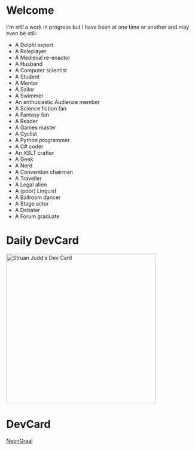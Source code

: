 # Welcome

I'm _still_ a work in progress but I have been at one time or another and may even be still:

* A Delphi expert
* A Roleplayer
* A Medieval re-enactor
* A Husband
* A Computer scientist
* A Student
* A Mentor
* A Sailor
* A Swimmer
* An enthusiastic Audience member
* A Science fiction fan
* A Fantasy fan
* A Reader
* A Games master
* A Cyclist
* A Python programmer
* A C# coder
* An XSLT crafter
* A Geek
* A Nerd
* A Convention chairman
* A Traveller
* A Legal alien
* A (poor) Linguist
* A Ballroom dancer
* A Stage actor
* A Debater
* A Forum graduate

# Daily DevCard
<a href="https://app.daily.dev/NeonGraal"><img src="https://api.daily.dev/devcards/ed37a086f7e54580ab0d0a1882c76368.png?r=p0b" width="400" alt="Struan Judd's Dev Card"/></a>

# DevCard
[NeonGraal](https://devcard.link/XOanrc)
<!--
**NeonGraal/NeonGraal** is a ✨ _special_ ✨ repository because its `README.md` (this file) appears on your GitHub profile.

Here are some ideas to get you started:

- 🔭 I’m currently working on ...
- 🌱 I’m currently learning ...
- 👯 I’m looking to collaborate on ...
- 🤔 I’m looking for help with ...
- 💬 Ask me about ...
- 📫 How to reach me: ...
- 😄 Pronouns: ...
- ⚡ Fun fact: ...
-->
